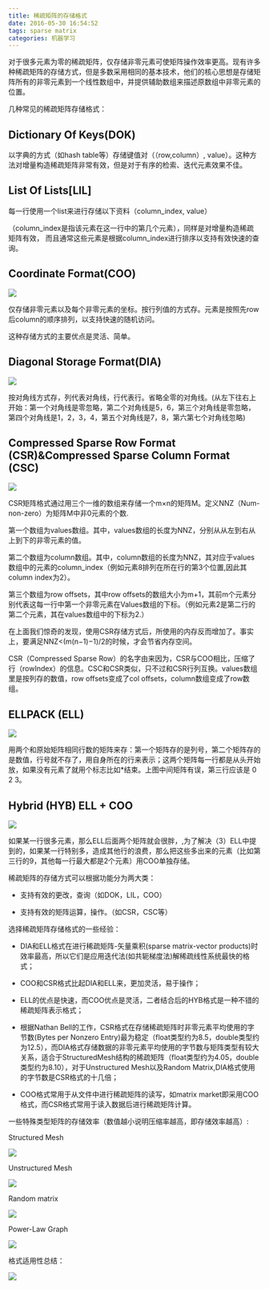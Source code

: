 ```yaml
---
title: 稀疏矩阵的存储格式
date: 2016-05-30 16:54:52
tags: sparse matrix
categories: 机器学习
---
```

对于很多元素为零的稀疏矩阵，仅存储非零元素可使矩阵操作效率更高。现有许多种稀疏矩阵的存储方式，但是多数采用相同的基本技术，他们的核心思想是存储矩阵所有的非零元素到一个线性数组中，并提供辅助数组来描述原数组中非零元素的位置。

<!--more-->
几种常见的稀疏矩阵存储格式：

## Dictionary Of  Keys(DOK)

以字典的方式（如hash table等）存储键值对（（row,column）, value）。这种方法对增量构造稀疏矩阵非常有效，但是对于有序的检索、迭代元素效果不佳。​

## List Of Lists[LIL]

每一行使用一个list来进行存储以下资料（column_index, value）

（column_index是指该元素在这一行中的第几个元素），同样是对增量构造稀疏矩阵有效， 而且通常这些元素是根据column_index进行排序以支持有效快速的查询。

## Coordinate Format(COO)

![](2016-5-30/COO.jpg)

仅存储非零元素以及每个非零元素的坐标。按行列值的方式存。元素是按照先row后column的顺序排列，以支持快速的随机访问。

这种存储方式的主要优点是灵活、简单。

## Diagonal Storage Format(DIA)

![](2016-5-30/DIA.jpg)

按对角线方式存，列代表对角线，行代表行。省略全零的对角线。(从左下往右上开始：第一个对角线是零忽略，第二个对角线是5，6，第三个对角线是零忽略，第四个对角线是1，2，3，4，第五个对角线是7，8，第六第七个对角线忽略)

## Compressed Sparse Row Format (CSR)&Compressed Sparse Column Format (CSC)

![](2016-5-30/CSR.jpg)

CSR矩阵格式通过用三个一维的数组来存储一个m×n的矩阵M。定义NNZ（Num-non-zero）为矩阵M中非0元素的个数.

第一个数组为values数组。其中，values数组的长度为NNZ，分别从从左到右从上到下的非零元素的值。

第二个数组为column数组。其中，column数组的长度为NNZ，其对应于values数组中的元素的column_index（例如元素8排列在所在行的第3个位置,因此其column index为2）。

第三个数组为row offsets，其中row offsets的数组大小为m+1，其前m个元素分别代表这每一行中第一个非零元素在Values数组的下标。（例如元素2是第二行的第二个元素，其在values数组中的下标为2.）

在上面我们惊奇的发现，使用CSR存储方式后，所使用的内存反而增加了。事实上，要满足NNZ<(m(n−1)−1)/2的时候，才会节省内存空间。

CSR（Compressed Sparse Row）的名字由来因为，CSR与COO相比，压缩了行（rowIndex）的信息。CSC和CSR类似，只不过和CSR行列互换。values数组里是按列存的数值，row offsets变成了col offsets，column数组变成了row数组。

## ELLPACK (ELL)

![](2016-5-30/ELL.jpg)

用两个和原始矩阵相同行数的矩阵来存：第一个矩阵存的是列号，第二个矩阵存的是数值，行号就不存了，用自身所在的行来表示；这两个矩阵每一行都是从头开始放，如果没有元素了就用个标志比如*结束。上图中间矩阵有误，第三行应该是  0 2 3。


## Hybrid (HYB) ELL + COO

![](2016-5-30/HYB.jpg)

如果某一行很多元素，那么ELL后面两个矩阵就会很胖，,为了解决（3）ELL中提到的，如果某一行特别多，造成其他行的浪费，那么把这些多出来的元素（比如第三行的9，其他每一行最大都是2个元素）用COO单独存储。

稀疏矩阵的存储方式可以根据功能分为两大类：

* 支持有效的更改，查询（如DOK，LIL，COO）

* 支持有效的矩阵运算，操作。（如CSR，CSC等）

选择稀疏矩阵存储格式的一些经验：

* DIA和ELL格式在进行稀疏矩阵-矢量乘积(sparse matrix-vector products)时效率最高，所以它们是应用迭代法(如共轭梯度法)解稀疏线性系统最快的格式；

* COO和CSR格式比起DIA和ELL来，更加灵活，易于操作；

* ELL的优点是快速，而COO优点是灵活，二者结合后的HYB格式是一种不错的稀疏矩阵表示格式；

* 根据Nathan Bell的工作，CSR格式在存储稀疏矩阵时非零元素平均使用的字节数(Bytes per Nonzero Entry)最为稳定（float类型约为8.5，double类型约为12.5），而DIA格式存储数据的非零元素平均使用的字节数与矩阵类型有较大关系，适合于StructuredMesh结构的稀疏矩阵（float类型约为4.05，double类型约为8.10），对于Unstructured Mesh以及Random Matrix,DIA格式使用的字节数是CSR格式的十几倍；

* COO格式常用于从文件中进行稀疏矩阵的读写，如matrix market即采用COO格式，而CSR格式常用于读入数据后进行稀疏矩阵计算。

一些特殊类型矩阵的存储效率（数值越小说明压缩率越高，即存储效率越高）:

Structured Mesh

![](2016-5-30/Structured.png)

Unstructured Mesh

![](2016-5-30/unstructured.png)

Random matrix

![](2016-5-30/Random.png)

Power-Law Graph

![](2016-5-30/Power-Law.png)

格式适用性总结：

![](2016-5-30/conclusion.png)
